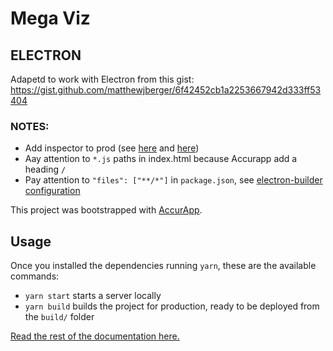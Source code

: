 # Mega Viz

## ELECTRON
Adapetd to work with Electron from this gist:
https://gist.github.com/matthewjberger/6f42452cb1a2253667942d333ff53404

### NOTES:
- Add inspector to prod (see [here](https://github.com/sindresorhus/electron-debug) and [here](https://discuss.atom.io/t/how-to-make-developer-tools-appear/16232/6))
- Aay attention to `*.js` paths in index.html because Accurapp add a heading `/`
- Pay attention to `"files": ["**/*"]` in `package.json`, see [electron-builder configuration](https://github.com/electron-userland/electron-builder/blob/master/docs/configuration/configuration.md)

This project was bootstrapped with [AccurApp](https://github.com/accurat/accurapp).

## Usage
Once you installed the dependencies running `yarn`, these are the available commands:
- `yarn start` starts a server locally
- `yarn build` builds the project for production, ready to be deployed from the `build/` folder

[Read the rest of the documentation here.](https://github.com/accurat/accurapp)
